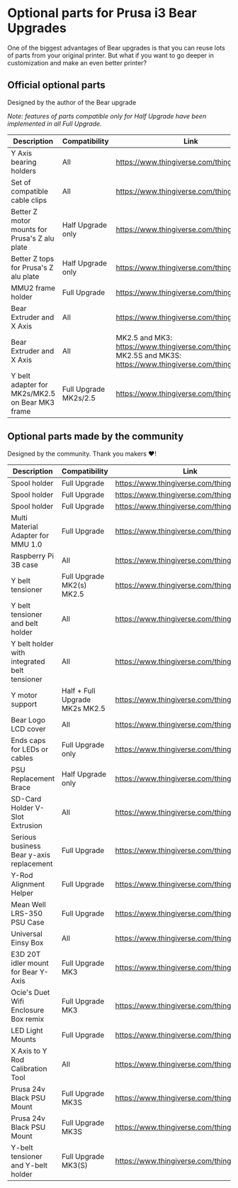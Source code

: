 # Optional parts for Prusa i3 Bear Upgrades

One of the biggest advantages of Bear upgrades is that you can reuse lots of parts from your original printer. But what if you want to go deeper in customization and make an even better printer?


## Official optional parts

Designed by the author of the Bear upgrade

*Note: features of parts compatible only for Half Upgrade have been implemented in all Full Upgrade.*

| Description | Compatibility | Link |
|-------------|---------------|------|
| Y Axis bearing holders | All | https://www.thingiverse.com/thing:2823171 |
| Set of compatible cable clips | All | https://www.thingiverse.com/thing:2676595 |
| Better Z motor mounts for Prusa's Z alu plate | Half Upgrade only | https://www.thingiverse.com/thing:2775169 |
| Better Z tops for Prusa's Z alu plate | Half Upgrade only | https://www.thingiverse.com/thing:2552246 |
| MMU2 frame holder | Full Upgrade | https://www.thingiverse.com/thing:3090300 |
| Bear Extruder and X Axis | All | https://www.thingiverse.com/thing:3226689 |
| Bear Extruder and X Axis | All | MK2.5 and MK3: https://www.thingiverse.com/thing:3226689  <br/> MK2.5S and MK3S:  https://www.thingiverse.com/thing:3716110 |
| Y belt adapter for MK2s/MK2.5 on Bear MK3 frame | Full Upgrade MK2s/2.5 | https://www.thingiverse.com/thing:3468567 |


## Optional parts made by the community 

Designed by the community. Thank you makers :heart:!

| Description | Compatibility | Link |
|-------------|---------------|------|
| Spool holder | Full Upgrade | https://www.thingiverse.com/thing:2846383 |
| Spool holder | Full Upgrade | https://www.thingiverse.com/thing:3068093 |
| Spool holder | Full Upgrade | https://www.thingiverse.com/thing:3142106 |
| Multi Material Adapter for MMU 1.0 | Full Upgrade | https://www.thingiverse.com/thing:2831583 |
| Raspberry Pi 3B case | All | https://www.thingiverse.com/thing:2869086 |
| Y belt tensioner | Full Upgrade MK2(s) MK2.5 | https://www.thingiverse.com/thing:2904281 |
| Y belt tensioner and belt holder | All | https://www.thingiverse.com/thing:2995737 |
| Y belt holder with integrated belt tensioner | All | https://www.thingiverse.com/thing:3069061 |
| Y motor support | Half + Full Upgrade<br/>MK2s MK2.5 | https://www.thingiverse.com/thing:2929471 |
| Bear Logo LCD cover | All | https://www.thingiverse.com/thing:2941711 |
| Ends caps for LEDs or cables | Full Upgrade only | https://www.thingiverse.com/thing:2958238 |
| PSU Replacement Brace | Half Upgrade only | https://www.thingiverse.com/thing:3087074 | 
| SD-Card Holder V-Slot Extrusion | All | https://www.thingiverse.com/thing:3198211 |
| Serious business Bear y-axis replacement | Full Upgrade | https://www.thingiverse.com/thing:3122625 |
| Y-Rod Alignment Helper | Full Upgrade | https://www.thingiverse.com/thing:3153637 |
| Mean Well LRS-350 PSU Case | Full Upgrade | https://www.thingiverse.com/thing:3180564 |
| Universal Einsy Box | All | https://www.thingiverse.com/thing:3901001 |
| E3D 20T idler mount for Bear Y-Axis | Full Upgrade MK3 | https://www.thingiverse.com/thing:3309424 |
| Ocie's Duet Wifi Enclosure Box remix | Full Upgrade MK3 | https://www.thingiverse.com/thing:3642653 |
| LED Light Mounts | Full Upgrade | https://www.thingiverse.com/thing:3619763 |
| X Axis to Y Rod Calibration Tool  | All | https://www.thingiverse.com/thing:3645355 |
| Prusa 24v Black PSU Mount | Full Upgrade MK3S | https://www.thingiverse.com/thing:3664281 |
| Prusa 24v Black PSU Mount | Full Upgrade MK3S | https://www.thingiverse.com/thing:3700587 |
| Y-belt tensioner and Y-belt holder | Full Upgrade MK3(S) | https://www.thingiverse.com/thing:3502543 |
